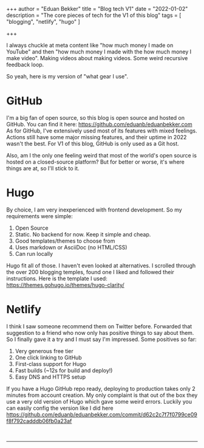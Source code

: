 +++
author = "Eduan Bekker"
title = "Blog tech V1"
date = "2022-01-02"
description = "The core pieces of tech for the V1 of this blog"
tags = [
    "blogging",
    "netlify",
    "hugo"
]

+++

I always chuckle at meta content like "how much money I made on YouTube" and then "how much money I made with the how much money I make video".
Making videos about making videos. Some weird recursive feedback loop.

So yeah, here is my version of "what gear I use".

# GitHub
I'm a big fan of open source, so this blog is open source and hosted on GitHub. You can find it here: https://github.com/eduanb/eduanbekker.com
As for GitHub, I've extensively used most of its features with mixed feelings. Actions still have some major missing features, and their uptime in 2022 wasn't the best.
For V1 of this blog, GitHub is only used as a Git host.

Also, am I the only one feeling weird that most of the world's open source is hosted on a closed-source platform?
But for better or worse, it's where things are at, so I'll stick to it.

# Hugo
By choice, I am very inexperienced with frontend development. So my requirements were simple:
1. Open Source
2. Static. No backend for now. Keep it simple and cheap.
3. Good templates/themes to choose from
4. Uses markdown or AsciiDoc (no HTML/CSS)
5. Can run locally

Hugo fit all of those. I haven't even looked at alternatives.
I scrolled through the over 200 blogging temples, found one I liked and followed their instructions.
Here is the template I used: https://themes.gohugo.io/themes/hugo-clarity/

# Netlify
I think I saw someone recommend them on Twitter before. Forwarded that suggestion to a friend who now only has positive things to say about them.
So I finally gave it a try and I must say I'm impressed. Some positives so far:
1. Very generous free tier
2. One click linking to GitHub
3. First-class support for Hugo
4. Fast builds (~12s for build and deploy!)
5. Easy DNS and HTTPS setup

If you have a Hugo GitHub repo ready, deploying to production takes only 2 minutes from account creation.
My only complaint is that out of the box they use a very old version of Hugo which gave some weird errors.
Luckily you can easily config the version like I did here https://github.com/eduanb/eduanbekker.com/commit/d62c2c7f7f0799ce09f8f792cadddb06fb0a23af

<br>

---
